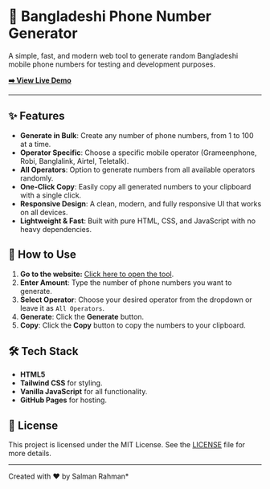 # 📱 Bangladeshi Phone Number Generator

A simple, fast, and modern web tool to generate random Bangladeshi mobile phone numbers for testing and development purposes.

**[➡️ View Live Demo](https://hafezmdsalmanrahman.github.io/bangladeshi-phone-generator/)**

---

## ✨ Features

-   **Generate in Bulk**: Create any number of phone numbers, from 1 to 100 at a time.
-   **Operator Specific**: Choose a specific mobile operator (Grameenphone, Robi, Banglalink, Airtel, Teletalk).
-   **All Operators**: Option to generate numbers from all available operators randomly.
-   **One-Click Copy**: Easily copy all generated numbers to your clipboard with a single click.
-   **Responsive Design**: A clean, modern, and fully responsive UI that works on all devices.
-   **Lightweight & Fast**: Built with pure HTML, CSS, and JavaScript with no heavy dependencies.

## 🚀 How to Use

1.  **Go to the website:** [Click here to open the tool](https://hafezmdsalmanrahman.github.io/bangladeshi-phone-generator/).
2.  **Enter Amount**: Type the number of phone numbers you want to generate.
3.  **Select Operator**: Choose your desired operator from the dropdown or leave it as `All Operators`.
4.  **Generate**: Click the **Generate** button.
5.  **Copy**: Click the **Copy** button to copy the numbers to your clipboard.

## 🛠️ Tech Stack

-   **HTML5**
-   **Tailwind CSS** for styling.
-   **Vanilla JavaScript** for all functionality.
-   **GitHub Pages** for hosting.

## 📄 License

This project is licensed under the MIT License. See the [LICENSE](LICENSE) file for more details.

---

Created with ❤️ by Salman Rahman*
